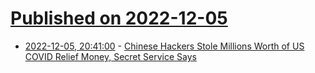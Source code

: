 # [Published on 2022-12-05](index.md)

* [2022-12-05, 20:41:00](https://yro.slashdot.org/story/22/12/05/1656212/chinese-hackers-stole-millions-worth-of-us-covid-relief-money-secret-service-says?utm_source=rss1.0mainlinkanon&utm_medium=feed) - [Chinese Hackers Stole Millions Worth of US COVID Relief Money, Secret Service Says](https://yro.slashdot.org/story/22/12/05/1656212/chinese-hackers-stole-millions-worth-of-us-covid-relief-money-secret-service-says?utm_source=rss1.0mainlinkanon&utm_medium=feed)
